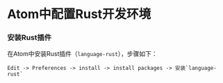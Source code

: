 Atom中配置Rust开发环境
===============================

### 安装Rust插件
在Atom中安装Rust插件（`language-rust`），步骤如下：
```
Edit -> Preferences -> install -> install packages -> 安装`language-rust`
```                                                                                                                                                                                                                                                                                                                                                                                                                                                                                                                                                                                                                                                                                                                                                                                                                                                                                                                                                                                                                                                                                                                                                                                                                                                                                                                                                                                                                                                                                                                                                                                                                                                                                                                                                                      

